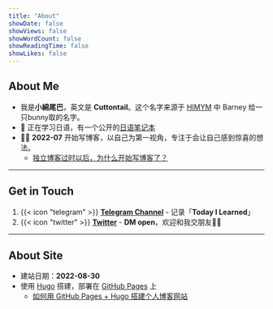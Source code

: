 ```yaml
---
title: "About"
showDate: false
showViews: false
showWordCount: false
showReadingTime: false
showLikes: false
---
```


## About Me
- 我是**小綿尾巴**，英文是 **Cuttontail**。这个名字来源于 [HIMYM](https://www.imdb.com/title/tt0460649/) 中 Barney 给一只bunny取的名字。
- 💮 正在学习日语，有一个公开的[日语笔记本](https://nihongo.cuttontail.blog)
- ✍🏻 **2022-07** 开始写博客，以自己为第一视角，专注于会让自己感到惊喜的想法。 
    - [独立博客过时以后，为什么开始写博客了？](/blog/why-blog/)

---
## Get in Touch
1. {{< icon "telegram" >}} [**Telegram Channel**](https://t.me/cuttontail) - 记录「**Today I Learned**」
2. {{< icon "twitter" >}} [**Twitter**](https://twitter.com/cuttontailc) - **DM open**，欢迎和我交朋友🫶🏻

---
## About Site

- 建站日期：**2022-08-30**
- 使用 [Hugo](https://gohugo.io/) 搭建，部署在 [GitHub Pages](https://pages.github.com/) 上 
    - [如何用 GitHub Pages + Hugo 搭建个人博客网站](/blog/create-a-wesite-using-github-pages-and-hugo/)